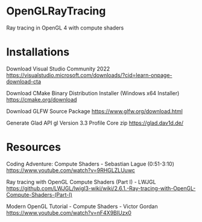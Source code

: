 # OpenGLRayTracing
Ray tracing in OpenGL 4 with compute shaders

# Installations
Download Visual Studio Community 2022
https://visualstudio.microsoft.com/downloads/?cid=learn-onpage-download-cta

Download CMake Binary Distribution Installer (Windows x64 Installer)
https://cmake.org/download

Download GLFW Source Package
https://www.glfw.org/download.html

Generate Glad API gl Version 3.3 Profile Core zip
https://glad.dav1d.de/

# Resources
Coding Adventure: Compute Shaders - Sebastian Lague (0:51-3:10)
https://www.youtube.com/watch?v=9RHGLZLUuwc

Ray tracing with OpenGL Compute Shaders (Part I) - LWJGL
https://github.com/LWJGL/lwjgl3-wiki/wiki/2.6.1.-Ray-tracing-with-OpenGL-Compute-Shaders-(Part-I)

Modern OpenGL Tutorial - Compute Shaders - Victor Gordan
https://www.youtube.com/watch?v=nF4X9BIUzx0
